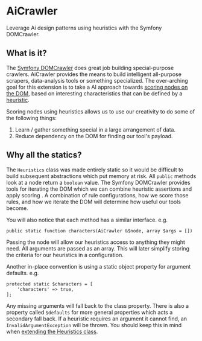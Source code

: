 # AiCrawler

Leverage Ai design patterns using heuristics with the Symfony DOMCrawler.

## What is it?

The [Symfony DOMCrawler](http://symfony.com/doc/current/components/dom_crawler.html) does great job building special-purpose crawlers. AiCrawler provides the means to build intelligent all-purpose scrapers, data-analysis tools or something specialized. The over-arching goal for this extension is to take a AI approach towards [scoring nodes on the DOM](scorable.md), based on interesting characteristics that can be defined by a [heuristic](Heuristics/README.md). 

Scoring nodes using heuristics allows us to use our creativity to do some of the following things: 

1. Learn / gather something special in a large arrangement of data.
2. Reduce dependency on the DOM for finding our tool's payload.

## Why all the statics?

The `Heuristics` class was made entirely static so it would be difficult to build subsequent abstractions which put memory at risk. All `public` methods look at a node return a `boolean` value. The Symfony DOMCrawler provides tools for iterating the DOM which we can combine heuristic assertions and apply scoring . A combination of rule configurations, how we score those rules, and how we iterate the DOM will determine how useful our tools become.

You will also notice that each method has a similar interface. e.g.

    public static function characters(AiCrawler &$node, array $args = [])

Passing the node will allow our heuristics access to anything they might need. All arguments are passed as an array. This will later simplify storing the criteria for our heuristics in a configuration.

Another in-place convention is using a static object property for argument defaults. e.g.

    protected static $characters = [
        'characters' => true,
    ];

Any missing arguments will fall back to the class property. There is also a property called `$defaults` for more general properties which acts a secondary fall back. If a heuristic requires an argument it cannot find, an `InvalidArgumentException` will be thrown. You should keep this in mind when [extending the Heuristics class](Heuristics/extending.md).